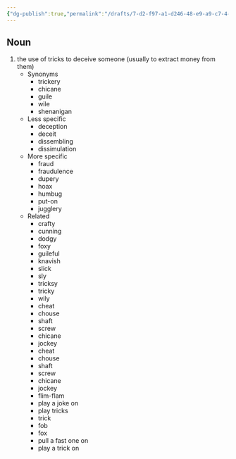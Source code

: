 ```yaml
---
{"dg-publish":true,"permalink":"/drafts/7-d2-f97-a1-d246-48-e9-a9-c7-4-bdf-00-b454-a1/","dgHomeLink":true,"dgPassFrontmatter":false}
---
```




## Noun

1. the use of tricks to deceive someone (usually to extract money from them)
	- Synonyms
		- trickery
		- chicane
		- guile
		- wile
		- shenanigan
	- Less specific
		- deception
		- deceit
		- dissembling
		- dissimulation
	- More specific
		- fraud
		- fraudulence
		- dupery
		- hoax
		- humbug
		- put-on
		- jugglery
	- Related
		- crafty
		- cunning
		- dodgy
		- foxy
		- guileful
		- knavish
		- slick
		- sly
		- tricksy
		- tricky
		- wily
		- cheat
		- chouse
		- shaft
		- screw
		- chicane
		- jockey
		- cheat
		- chouse
		- shaft
		- screw
		- chicane
		- jockey
		- flim-flam
		- play a joke on
		- play tricks
		- trick
		- fob
		- fox
		- pull a fast one on
		- play a trick on


